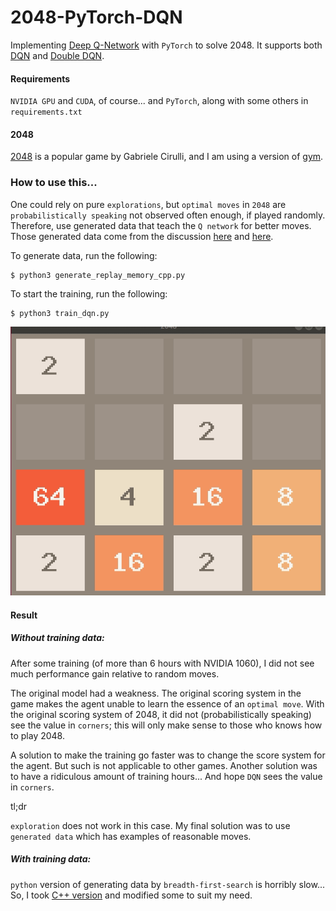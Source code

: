 # 2048-PyTorch-DQN

Implementing [Deep Q-Network](https://deepmind.com/research/dqn/) with `PyTorch` to solve 2048. 
It supports both [DQN](https://arxiv.org/abs/1312.5602) and [Double DQN](https://arxiv.org/abs/1509.06461).

#### Requirements
`NVIDIA GPU` and `CUDA`, of course...  and `PyTorch`, along with some others in `requirements.txt`


#### 2048

[2048](https://github.com/gabrielecirulli/2048) is a popular game by Gabriele Cirulli, 
and I am using a version of [gym](https://github.com/mllobet/gym-2048).

### How to use this...
One could rely on pure `explorations`, but `optimal moves` in `2048` are
`probabilistically speaking` not observed often enough, if played randomly. Therefore, use generated data that teach the `Q network` for better moves. Those generated data come from
the discussion [here](https://stackoverflow.com/questions/22342854/what-is-the-optimal-algorithm-for-the-game-2048) and [here](https://github.com/nneonneo/2048-ai).

To generate data, run the following:

    $ python3 generate_replay_memory_cpp.py

To start the training, run the following:
    
    $ python3 train_dqn.py

![screenshot](img/2048.gif)


#### Result

##### Without training data:
After some training (of more than 6 hours with NVIDIA 1060), 
I did not see much performance gain relative to random moves.

The original model had a weakness. The original scoring system in the game 
makes the agent unable to learn the essence of an `optimal move`. With the
original scoring system of 2048, it did not (probabilistically speaking)
see the value in `corners`; this will only make sense to those who knows how to play 2048.
 
A solution to make the training go faster was to change the score system for the agent.
But such is not applicable to other games.
Another solution was to have a ridiculous amount of training hours... And hope `DQN` sees the
value in `corners`.

tl;dr

`exploration` does not work in this case.
My final solution was to use `generated data` which has examples of reasonable moves.

##### With training data:
`python` version of generating data by `breadth-first-search` is horribly slow... So, I took
[C++ version](https://github.com/nneonneo/2048-ai) and modified some to suit my need.

